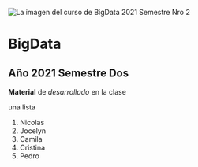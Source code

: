 ![La imagen del curso de BigData 2021 Semestre Nro 2](https://github.com/amarufd/BigData2021S2/blob/main/web-scraping-introduction.png)

# BigData 
## Año 2021 Semestre Dos
**Material** de _desarrollado_ en la clase

una lista

<ol>
<li>Nicolas</li>
<li>Jocelyn</li>
<li>Camila</li>
<li>Cristina</li>
<li>Pedro</li>
</ol>
